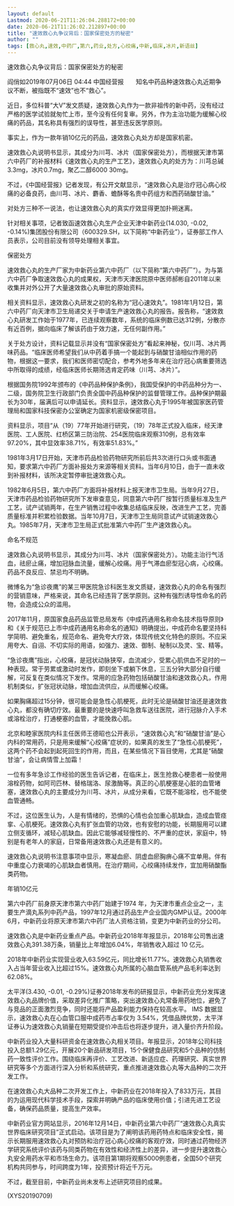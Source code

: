 ```yaml
---
layout: default
Lastmod: 2020-06-21T11:26:04.288172+00:00
date: 2020-06-21T11:26:02.212897+00:00
title: "速效救心丸争议背后：国家保密处方的秘密"
author: ""
tags: [救心丸,速效,中药厂,第六,药业,处方,心绞痛,中新,临床,冰片,新语丝]
---
```


速效救心丸争议背后：国家保密处方的秘密

阎俏如2019年07月06日 04:44 中国经营报　　知名中药品种速效救心丸近期争议不断，被指既不“速效”也不“救心”。

近日，多位科普“大V”发文质疑，速效救心丸作为一款非祖传的新中药，没有经过严格的医学试验就匆忙上市，至今没有任何复审。另外，作为主治功能为缓解心绞痛的药品，其名称具有强烈的误导性，甚至违反医学原则。

事实上，作为一款年销10亿元的药品，速效救心丸处方却是国家机密。

速效救心丸说明书显示，其成分为川芎、冰片（国家保密处方），而根据天津市第六中药厂的补报材料《速效救心丸的生产工艺》，速效救心丸的处方为：川芎总碱3.3mg，冰片0.7mg，聚乙二醇6000 30mg。

不过，《中国经营报》记者发现，有公开文献显示，“速效救心丸是治疗冠心病心绞痛的必备良药，由川芎、冰片、麝香、蟾酥等名贵中药组方和西药硝酸甘油。”

对处方三种不一说法，也让速效救心丸的真实疗效显得更加扑朔迷离。

针对相关事项，记者致函速效救心丸生产企业天津中新药业(14.030, -0.02, -0.14%)集团股份有限公司（600329.SH，以下简称“中新药业”），证券部工作人员表示，公司目前没有领导处理相关事宜。

保密处方

速效救心丸的生产厂家为中新药业第六中药厂（以下简称“第六中药厂”）。为与第六中药厂争取速效救心丸的成果权，天津市天津医院原中医师郝彬自2011年以来收集并对外公开了大量速效救心丸审批的原始资料。

相关资料显示，速效救心丸研发之初的名称为“冠心速效丸”。1981年1月12日，第六中药厂向天津市卫生局递交关于申请生产速效救心丸的报告。报告称，“速效救心丸研发工作始于1977年，已连续观察数年，系统的临床例数已达312例，分散亦有近百例，据向临床了解该药由于效力速，无任何副作用。”

关于处方设计，资料记载显示并没有“国家保密处方”看起来神秘，仅川芎、冰片两味药品。“临床医师希望我们从中药着手搞一个能起到与硝酸甘油相似作用的药物，根据这一要求，我们和医师密切配合，参考外地多年来在治疗冠心病重要筛选中所取得的成绩，经临床医师长期筛选肯定药味（川芎、冰片）”。

根据国务院1992年颁布的《中药品种保护条例》，我国受保护的中药品种分为一、二级，国务院卫生行政部门负责全国中药品种保护的监督管理工作。品种保护期最长为30年，届满后可以申请延长。资料显示，速效救心丸于1995年被国家医药管理局和国家科技保密办公室确定为国家机密级保密项目。

资料显示，项目“从（19）77年开始进行研究，（19）78年正式投入临床，经天津医院、工人医院、红桥区第三防治院、254医院临床观察310例，总有效率97.20%，其中显效率38.71%，有效率51.83%。”

1981年3月17日开始，天津市药品检验药物研究所前后共3次进行口头或书面通知，要求第六中药厂方面补报处方来源等相关资料。当年6月10日，由于一直未收到补报材料，该所决定暂停审批速效救心丸。

1982年6月5日，第六中药厂方面将补报材料上报天津市卫生局。当年9月27日，天津市药品检验药物研究所下发审查意见，同意第六中药厂按暂行质量标准及生产工艺，试产试销两年，在生产销售过程中收集总结临床反映，改进生产工艺，完善质量标准并积累检验数据。当年10月7日，天津市卫生局同意试产试销速效救心丸。1985年7月，天津市卫生局正式批准第六中药厂生产速效救心丸。

命名不规范

速效救心丸说明书显示，其成分为川芎、冰片（国家保密处方）。功能主治行气活血，祛瘀止痛，增加冠脉血流量，缓解心绞痛。用于气滞血瘀型冠心病，心绞痛。药品不良反应、禁忌均不明确。

微博名为“急诊夜鹰”的某三甲医院急诊科医生发文质疑，速效救心丸的命名有强烈的营销意味，严格来说，其命名已经违背了医学原则。这种有强烈诱导性命名的药物，会造成公众的滥用。

2017年11月，原国家食品药品监管总局发布《中成药通用名称命名技术指导原则》和《关于规范已上市中成药通用名称命名的通知》明确提出，中成药命名要坚持科学简明、避免重名，规范命名、避免夸大疗效，体现传统文化特色的原则。不应采用夸大、自诩、不切实际的用语，如强力、速效、御制、秘制以及灵、宝、精等。

“急诊夜鹰”指出，心绞痛，是冠状动脉狭窄，血流减少，受累心肌供血不足时的一种表现。常于劳累或激动时发作，即刻坐下或躺下休息，三五分钟大部分自行缓解，可反复在类似情况下发作。常用的应急药物包括硝酸甘油和速效救心丸，作用机制类似，扩张冠状动脉，增加血流供应，从而缓解心绞痛。

如果胸痛超过15分钟，很可能会是急性心肌梗死，此时无论是硝酸甘油还是速效救心丸，都没有确切疗效。最重要的是快速呼叫急救车送往医院，进行冠脉介入手术或溶栓治疗，打通梗塞的血管，才能挽救心肌。

北京和睦家医院内科主任医师王德昭也公开表示，“速效救心丸”和“硝酸甘油”是心内科的常用药，只是用来缓解“心绞痛”症状的，如果真的发生了“急性心肌梗死”，这两个药不会起到起死回生的作用，而且，在某些情况下盲目使用，尤其是“硝酸甘油”，会让病情雪上加霜！

一位有多年急诊工作经验的医生告诉记者，在临床上，医生抢救心梗患者一般使用溶栓药物，如阿司匹林、替格瑞洛、尿激酶等。真正的心肌梗塞是心脏的血管堵塞，速效救心丸的主要成分为川芎、冰片，从成分来看，它既不能溶栓，也不能使血管通畅。

不过，这位医生认为，人是有情绪的，恐惧的心情也会加重心肌缺血，造成血管痉挛、心肌梗死。速效救心丸有扩张血管的功效，也有安慰的功能，长期服用可以建立侧支循环，减轻心肌缺血。因此它能够减轻慢性的、不严重的症状，家庭中，特别是有老年人的家庭，日常备用速效救心丸还是有意义的。

速效救心丸说明书注意事项中显示，寒凝血瘀、阴虚血瘀胸痹心痛不宜单用。伴有中重度心力衰竭的心肌缺血者慎用。在治疗期间，心绞痛持续发作，宜加用硝酸酯类药物。

年销10亿元

第六中药厂前身原天津市第六中药厂始建于1974 年，为天津市重点企业之一，主要生产滴丸系列中药产品，1997年12月通过药品生产企业国内GMP认证。2000年6月，中新药业将原天津市第六中药厂法人资格注销，变更为中新药业的分公司。

速效救心丸是中新药业重点产品。中新药业2018年年报显示，2018年公司售出速效救心丸391.38万条，销量比上年增加6.04%，年销售收入超过 10 亿元。

2018年中新药业实现营业收入63.59亿元，同比增长11.77%。速效救心丸销售收入占当年营业收入比超过15%。速效救心丸所属的心脑血管系统产品毛利率达到62.08%。

太平洋(3.430, -0.01, -0.29%)证券2018年发布的研报显示，中新药业充分发挥速效救心丸品牌价值，采取差异化推广策略，突出速效救心丸常备用药地位，避免了与竞品的正面激烈竞争，同时还能将产品盈利能力保持在较高水平。 IMS 数据显示，速效救心丸在心血管口服中成药市占率仅为 3.54%，凭借品牌优势，太平洋证券认为速效救心丸销量在短期受提价冲击后也将逐步提升，进入量价齐升阶段。

中新药业投入大量科研资金在速效救心丸相关项目。年报显示，2018年公司科技投入总额1.29亿元，开展20个新品研发项目，15个保健食品研究和5个品种的仿制药一致性评价工作。围绕临床再评价、工艺改进、新适应症、药理研究、真实世界研究等多个方面进行深入分析和系统研究，重点推进速效救心丸等大品种的二次开发工作。

在速效救心丸大品种二次开发工作上，中新药业在2018年投入了833万元，其目的为运用现代科学技术手段，探索并明确产品的临床使用价值；引进先进工艺设备，确保药品质量，提高生产效率。

中新药业官方网站显示，2016年12月14日，中新药业第六中药厂“速效救心丸真实世界临床研究项目”正式启动。该项目是为了阐明该药用药特点和临床安全性，揭示长期服用速效救心丸对预防和治疗冠心病心绞痛的客观疗效，同时通过药物经济学研究系统评价该药与同类药物在有效性和经济性上的差异，进一步提升速效救心丸安全用药水平和市场生命力。该项目第1期将观察5000例患者，全国50个研究机构共同参与，时间跨度为1年，投资预计将近千万元。

不过，截至目前，中新药业尚未发布上述研究项目的成果。

(XYS20190709)

